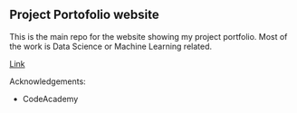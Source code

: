 ## Project Portofolio website
This is the main repo for the website showing my project portfolio. Most of the work is Data Science or Machine Learning related.

[Link](peterfriedrich.github.io/main-portfolio/)

Acknowledgements: 

- CodeAcademy
